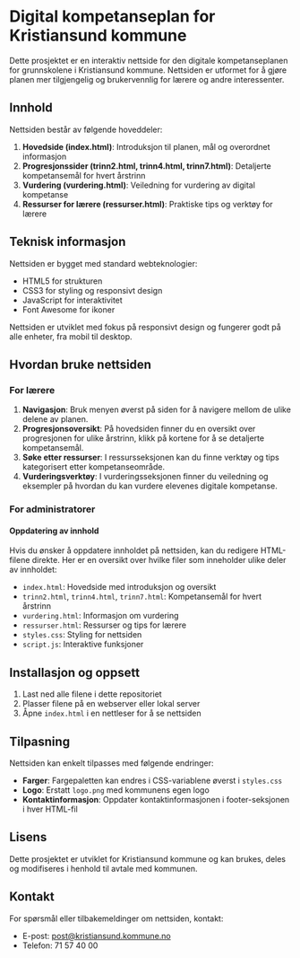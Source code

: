 # Digital kompetanseplan for Kristiansund kommune

Dette prosjektet er en interaktiv nettside for den digitale kompetanseplanen for grunnskolene i Kristiansund kommune. Nettsiden er utformet for å gjøre planen mer tilgjengelig og brukervennlig for lærere og andre interessenter.

## Innhold

Nettsiden består av følgende hoveddeler:

1. **Hovedside (index.html)**: Introduksjon til planen, mål og overordnet informasjon
2. **Progresjonssider (trinn2.html, trinn4.html, trinn7.html)**: Detaljerte kompetansemål for hvert årstrinn
3. **Vurdering (vurdering.html)**: Veiledning for vurdering av digital kompetanse
4. **Ressurser for lærere (ressurser.html)**: Praktiske tips og verktøy for lærere

## Teknisk informasjon

Nettsiden er bygget med standard webteknologier:

- HTML5 for strukturen
- CSS3 for styling og responsivt design
- JavaScript for interaktivitet
- Font Awesome for ikoner

Nettsiden er utviklet med fokus på responsivt design og fungerer godt på alle enheter, fra mobil til desktop.

## Hvordan bruke nettsiden

### For lærere

1. **Navigasjon**: Bruk menyen øverst på siden for å navigere mellom de ulike delene av planen.
2. **Progresjonsoversikt**: På hovedsiden finner du en oversikt over progresjonen for ulike årstrinn, klikk på kortene for å se detaljerte kompetansemål.
3. **Søke etter ressurser**: I ressursseksjonen kan du finne verktøy og tips kategorisert etter kompetanseområde.
4. **Vurderingsverktøy**: I vurderingsseksjonen finner du veiledning og eksempler på hvordan du kan vurdere elevenes digitale kompetanse.

### For administratorer

#### Oppdatering av innhold

Hvis du ønsker å oppdatere innholdet på nettsiden, kan du redigere HTML-filene direkte. Her er en oversikt over hvilke filer som inneholder ulike deler av innholdet:

- `index.html`: Hovedside med introduksjon og oversikt
- `trinn2.html`, `trinn4.html`, `trinn7.html`: Kompetansemål for hvert årstrinn
- `vurdering.html`: Informasjon om vurdering
- `ressurser.html`: Ressurser og tips for lærere
- `styles.css`: Styling for nettsiden
- `script.js`: Interaktive funksjoner

## Installasjon og oppsett

1. Last ned alle filene i dette repositoriet
2. Plasser filene på en webserver eller lokal server
3. Åpne `index.html` i en nettleser for å se nettsiden

## Tilpasning

Nettsiden kan enkelt tilpasses med følgende endringer:

- **Farger**: Fargepaletten kan endres i CSS-variablene øverst i `styles.css`
- **Logo**: Erstatt `logo.png` med kommunens egen logo
- **Kontaktinformasjon**: Oppdater kontaktinformasjonen i footer-seksjonen i hver HTML-fil

## Lisens

Dette prosjektet er utviklet for Kristiansund kommune og kan brukes, deles og modifiseres i henhold til avtale med kommunen.

## Kontakt

For spørsmål eller tilbakemeldinger om nettsiden, kontakt:

- E-post: post@kristiansund.kommune.no
- Telefon: 71 57 40 00 